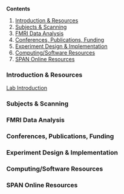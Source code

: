 __Contents__
1. [Introduction & Resources](#introduction)
2. [Subjects & Scanning](#subjects-scanning)
3. [FMRI Data Analysis](#data-analysis)
4. [Conferences, Publications, Funding](#conf-pub-fund)
5. [Experiment Design & Implementation](#exp-design)
6. [Computing/Software Resources](#computing/software)
7. [SPAN Online Resources](#online-resources)

<a name="introduction"></a>
### Introduction & Resources
[Lab Introduction](introduction_and_resources/lab_introduction.md)

<a name="subjects-scanning"></a>
### Subjects & Scanning

<a name="data-analysis"></a>
### FMRI Data Analysis

<a name="conf-pub-fund"></a>
### Conferences, Publications, Funding

<a name="exp-design"></a>
### Experiment Design & Implementation

<a name="computing/software"></a>
### Computing/Software Resources

<a name="online-resources"></a>
### SPAN Online Resources
